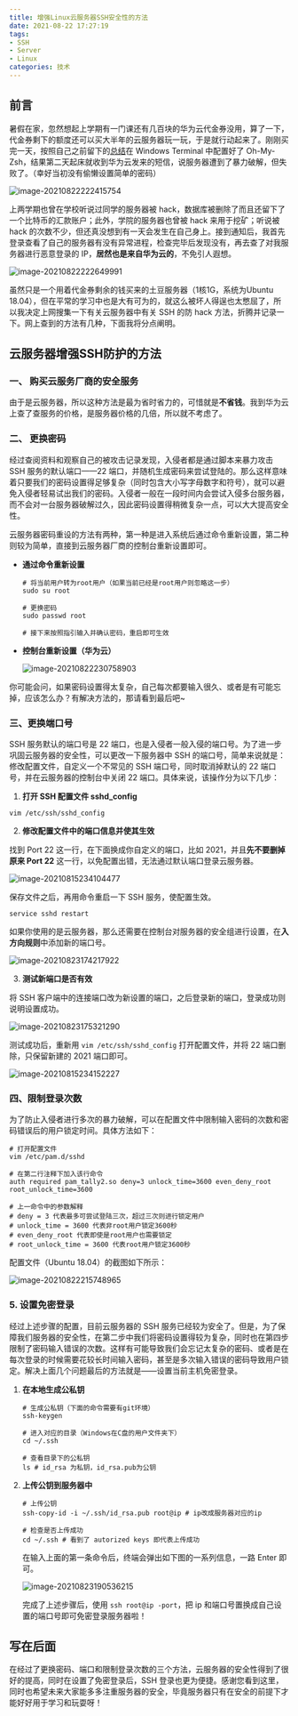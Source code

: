 ```yaml
---
title: 增强Linux云服务器SSH安全性的方法
date: 2021-08-22 17:27:19
tags:
- SSH
- Server
- Linux
categories: 技术
---
```


## 前言

暑假在家，忽然想起上学期有一门课还有几百块的华为云代金券没用，算了一下，代金券剩下的额度还可以买大半年的云服务器玩一玩，于是就行动起来了。刚刚买完一天，按照自己之前留下的[总结](https://blog.charfole.top/Win10%E7%B3%BB%E7%BB%9F%E4%B8%8B%E7%9A%84Windows%20Terminal+WSL%E9%85%8D%E7%BD%AE%E6%8C%87%E5%8D%97.html)在 Windows Terminal 中配置好了 Oh-My-Zsh，结果第二天起床就收到华为云发来的短信，说服务器遭到了暴力破解，但失败了。（幸好当初没有偷懒设置简单的密码）

![image-20210822222415754](https://charfole-blog.oss-cn-shenzhen.aliyuncs.com/image/image-20210822222415754.png)

上两学期也曾在学校听说过同学的服务器被 hack，数据库被删除了而且还留下了一个比特币的汇款账户；此外，学院的服务器也曾被 hack 来用于挖矿；听说被 hack 的次数不少，但还真没想到有一天会发生在自己身上。接到通知后，我首先登录查看了自己的服务器有没有异常进程，检查完毕后发现没有，再去查了对我服务器进行恶意登录的 IP，**居然也是来自华为云的**，不免引人遐想。

![image-20210822222649991](https://charfole-blog.oss-cn-shenzhen.aliyuncs.com/image/image-20210822222649991.png)



虽然只是一个用着代金券剩余的钱买来的土豆服务器（1核1G，系统为Ubuntu 18.04），但在平常的学习中也是大有可为的，就这么被坏人得逞也太憋屈了，所以我决定上网搜集一下有关云服务器中有关 SSH 的防 hack 方法，折腾并记录一下。网上查到的方法有几种，下面我将分点阐明。



## 云服务器增强SSH防护的方法

### 一、 购买云服务厂商的安全服务

由于是云服务器，所以这种方法是最为省时省力的，可惜就是**不省钱**。我到华为云上查了查服务的价格，是服务器价格的几倍，所以就不考虑了。

### 二、 更换密码

经过查阅资料和观察自己的被攻击记录发现，入侵者都是通过脚本来暴力攻击 SSH 服务的默认端口——22 端口，并随机生成密码来尝试登陆的。那么这样意味着只要我们的密码设置得足够复杂（同时包含大小写字母数字和符号），就可以避免入侵者轻易试出我们的密码。入侵者一般在一段时间内会尝试入侵多台服务器，而不会对一台服务器破解过久，因此密码设置得稍微复杂一点，可以大大提高安全性。

云服务器密码重设的方法有两种，第一种是进入系统后通过命令重新设置，第二种则较为简单，直接到云服务器厂商的控制台重新设置即可。

- **通过命令重新设置**

  ```shell
  # 将当前用户转为root用户（如果当前已经是root用户则忽略这一步）
  sudo su root
  
  # 更换密码
  sudo passwd root
  
  # 接下来按照指引输入并确认密码，重启即可生效
  ```

  

- **控制台重新设置（华为云）**

  ![image-20210822230758903](https://charfole-blog.oss-cn-shenzhen.aliyuncs.com/image/image-20210822230758903.png)



你可能会问，如果密码设置得太复杂，自己每次都要输入很久、或者是有可能忘掉，应该怎么办？有解决方法的，那请看到最后吧~

### 三、更换端口号

SSH 服务默认的端口号是 22 端口，也是入侵者一般入侵的端口号。为了进一步巩固云服务器的安全性，可以更改一下服务器中 SSH 的端口号，简单来说就是：修改配置文件，自定义一个不常见的 SSH 端口号，同时取消掉默认的 22 端口号，并在云服务器的控制台中关闭 22 端口。具体来说，该操作分为以下几步：

1. **打开 SSH 配置文件 sshd_config**

  ```shell
  vim /etc/ssh/sshd_config
  ```

2. **修改配置文件中的端口信息并使其生效**

  找到 Port 22 这一行，在下面换成你自定义的端口，比如 2021，并且**先不要删掉原来 Port 22** 这一行，以免配置出错，无法通过默认端口登录云服务器。

  ![image-20210815234104477](https://charfole-blog.oss-cn-shenzhen.aliyuncs.com/image/image-20210815234104477.png)

  

  保存文件之后，再用命令重启一下 SSH 服务，使配置生效。

  ```shell
  service sshd restart
  ```

  如果你使用的是云服务器，那么还需要在控制台对服务器的安全组进行设置，在**入方向规则**中添加新的端口号。

  ![image-20210823174217922](https://charfole-blog.oss-cn-shenzhen.aliyuncs.com/image/image-20210823174217922.png)

  

3. **测试新端口是否有效**

  将 SSH 客户端中的连接端口改为新设置的端口，之后登录新的端口，登录成功则说明设置成功。

  ![image-20210823175321290](https://charfole-blog.oss-cn-shenzhen.aliyuncs.com/image/image-20210823175321290.png)

  

  测试成功后，重新用 ``vim /etc/ssh/sshd_config`` 打开配置文件，并将 22 端口删除，只保留新建的 2021 端口即可。

  ![image-20210815234152227](https://charfole-blog.oss-cn-shenzhen.aliyuncs.com/image/image-20210815234152227.png)



### 四、限制登录次数

为了防止入侵者进行多次的暴力破解，可以在配置文件中限制输入密码的次数和密码错误后的用户锁定时间。具体方法如下：

```shell
# 打开配置文件
vim /etc/pam.d/sshd

# 在第二行注释下加入该行命令
auth required pam_tally2.so deny=3 unlock_time=3600 even_deny_root root_unlock_time=3600

# 上一命令中的参数解释
# deny = 3 代表最多可尝试登陆三次，超过三次则进行锁定用户
# unlock_time = 3600 代表非root用户锁定3600秒
# even_deny_root 代表即使是root用户也需要锁定
# root_unlock_time = 3600 代表root用户锁定3600秒
```

配置文件（Ubuntu 18.04）的截图如下所示：

![image-20210822215748965](https://charfole-blog.oss-cn-shenzhen.aliyuncs.com/image/image-20210822215748965.png)



### 5. 设置免密登录

经过上述步骤的配置，目前云服务器的 SSH 服务已经较为安全了。但是，为了保障我们服务器的安全性，在第二步中我们将密码设置得较为复杂，同时也在第四步限制了密码输入错误的次数。这样有可能导致我们会忘记太复杂的密码、或者是在每次登录的时候需要花较长时间输入密码，甚至是多次输入错误的密码导致用户锁定。解决上面几个问题最后的方法就是——设置当前主机免密登录。

1. **在本地生成公私钥**

   ```shell
   # 生成公私钥（下面的命令需要有git环境）
   ssh-keygen
   
   # 进入对应的目录（Windows在C盘的用户文件夹下）
   cd ~/.ssh 
   
   # 查看目录下的公私钥
   ls # id_rsa 为私钥，id_rsa.pub为公钥
   ```

2. **上传公钥到服务器中**

   ```shell
   # 上传公钥
   ssh-copy-id -i ~/.ssh/id_rsa.pub root@ip # ip改成服务器对应的ip
   
   # 检查是否上传成功
   cd ~/.ssh # 看到了 autorized keys 即代表上传成功
   ```

   在输入上面的第一条命令后，终端会弹出如下图的一系列信息，一路 Enter 即可。

   ![image-20210823190536215](https://charfole-blog.oss-cn-shenzhen.aliyuncs.com/image/image-20210823190536215.png)

   完成了上述步骤后，使用 ```ssh root@ip -port```，把 ip 和端口号置换成自己设置的端口号即可免密登录服务器啦！



## 写在后面

在经过了更换密码、端口和限制登录次数的三个方法，云服务器的安全性得到了很好的提高，同时在设置了免密登录后，SSH 登录也更为便捷。感谢您看到这里，同时也希望未来大家能多多注重服务器的安全，毕竟服务器只有在安全的前提下才能好好用于学习和玩耍呀！
